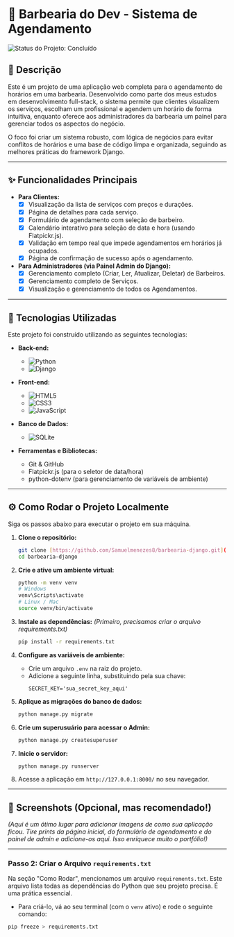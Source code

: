 # 💈 Barbearia do Dev - Sistema de Agendamento

![Status do Projeto: Concluído](https://img.shields.io/badge/status-concluído-brightgreen)

<p align="center">
  </p>

## 📄 Descrição

Este é um projeto de uma aplicação web completa para o agendamento de horários em uma barbearia. Desenvolvido como parte dos meus estudos em desenvolvimento full-stack, o sistema permite que clientes visualizem os serviços, escolham um profissional e agendem um horário de forma intuitiva, enquanto oferece aos administradores da barbearia um painel para gerenciar todos os aspectos do negócio.

O foco foi criar um sistema robusto, com lógica de negócios para evitar conflitos de horários e uma base de código limpa e organizada, seguindo as melhores práticas do framework Django.

---

## ✨ Funcionalidades Principais

- **Para Clientes:**
  - [x] Visualização da lista de serviços com preços e durações.
  - [x] Página de detalhes para cada serviço.
  - [x] Formulário de agendamento com seleção de barbeiro.
  - [x] Calendário interativo para seleção de data e hora (usando Flatpickr.js).
  - [x] Validação em tempo real que impede agendamentos em horários já ocupados.
  - [x] Página de confirmação de sucesso após o agendamento.

- **Para Administradores (via Painel Admin do Django):**
  - [x] Gerenciamento completo (Criar, Ler, Atualizar, Deletar) de Barbeiros.
  - [x] Gerenciamento completo de Serviços.
  - [x] Visualização e gerenciamento de todos os Agendamentos.

---

## 🚀 Tecnologias Utilizadas

Este projeto foi construído utilizando as seguintes tecnologias:

- **Back-end:**
  - ![Python](https://img.shields.io/badge/Python-3776AB?style=for-the-badge&logo=python&logoColor=white)
  - ![Django](https://img.shields.io/badge/Django-092E20?style=for-the-badge&logo=django&logoColor=white)

- **Front-end:**
  - ![HTML5](https://img.shields.io/badge/HTML5-E34F26?style=for-the-badge&logo=html5&logoColor=white)
  - ![CSS3](https://img.shields.io/badge/CSS3-1572B6?style=for-the-badge&logo=css3&logoColor=white)
  - ![JavaScript](https://img.shields.io/badge/JavaScript-F7DF1E?style=for-the-badge&logo=javascript&logoColor=black)

- **Banco de Dados:**
  - ![SQLite](https://img.shields.io/badge/SQLite-003B57?style=for-the-badge&logo=sqlite&logoColor=white)

- **Ferramentas e Bibliotecas:**
  - Git & GitHub
  - Flatpickr.js (para o seletor de data/hora)
  - python-dotenv (para gerenciamento de variáveis de ambiente)

---

## ⚙️ Como Rodar o Projeto Localmente

Siga os passos abaixo para executar o projeto em sua máquina.

1.  **Clone o repositório:**
    ```bash
    git clone [https://github.com/Samuelmenezes8/barbearia-django.git](https://github.com/Samuelmenezes8/barbearia-django.git)
    cd barbearia-django
    ```

2.  **Crie e ative um ambiente virtual:**
    ```bash
    python -m venv venv
    # Windows
    venv\Scripts\activate
    # Linux / Mac
    source venv/bin/activate
    ```

3.  **Instale as dependências:**
    *(Primeiro, precisamos criar o arquivo requirements.txt)*
    ```bash
    pip install -r requirements.txt
    ```

4.  **Configure as variáveis de ambiente:**
    - Crie um arquivo `.env` na raiz do projeto.
    - Adicione a seguinte linha, substituindo pela sua chave:
      ```
      SECRET_KEY='sua_secret_key_aqui'
      ```

5.  **Aplique as migrações do banco de dados:**
    ```bash
    python manage.py migrate
    ```

6.  **Crie um superusuário para acessar o Admin:**
    ```bash
    python manage.py createsuperuser
    ```

7.  **Inicie o servidor:**
    ```bash
    python manage.py runserver
    ```

8.  Acesse a aplicação em `http://127.0.0.1:8000/` no seu navegador.

---

## 📸 Screenshots (Opcional, mas recomendado!)

*(Aqui é um ótimo lugar para adicionar imagens de como sua aplicação ficou. Tire prints da página inicial, do formulário de agendamento e do painel de admin e adicione-os aqui. Isso enriquece muito o portfólio!)*

---
### Passo 2: Criar o Arquivo `requirements.txt`

Na seção "Como Rodar", mencionamos um arquivo `requirements.txt`. Este arquivo lista todas as dependências do Python que seu projeto precisa. É uma prática essencial.

* Para criá-lo, vá ao seu terminal (com o `venv` ativo) e rode o seguinte comando:

```bash
pip freeze > requirements.txt